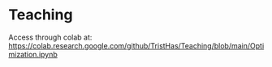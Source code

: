 # Teaching

Access through colab at: 
https://colab.research.google.com/github/TristHas/Teaching/blob/main/Optimization.ipynb
